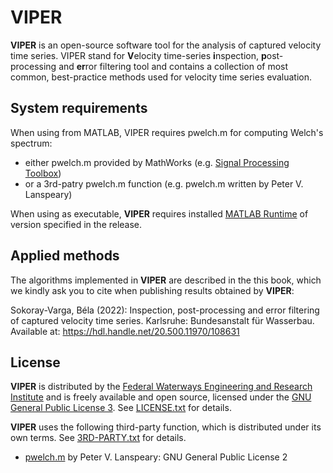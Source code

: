 # VIPER

**VIPER** is an open-source software tool for the analysis of captured velocity time series. VIPER stand for **V**elocity time-series **i**nspection, **p**ost-processing and **er**ror filtering tool and contains a collection of most common, best-practice methods used for velocity time series evaluation.


## System requirements

When using from MATLAB, VIPER requires pwelch.m for computing Welch's spectrum:
- either pwelch.m provided by MathWorks (e.g. [Signal Processing Toolbox](https://www.mathworks.com/products/signal.html)) 
- or a 3rd-patry pwelch.m function (e.g. pwelch.m written by Peter V. Lanspeary)

When using as executable, **VIPER** requires installed [MATLAB Runtime](https://www.mathworks.com/products/compiler/matlab-runtime.html) of version specified in the release.


## Applied methods

The algorithms implemented in **VIPER** are described in the this book, which we kindly ask you to cite when publishing results obtained by **VIPER**:

Sokoray-Varga, Béla (2022): Inspection, post-processing and error filtering of captured velocity time series. Karlsruhe: Bundesanstalt für Wasserbau.
Available at: https://hdl.handle.net/20.500.11970/108631


## License 

**VIPER** is distributed by the [Federal Waterways Engineering and Research Institute](http://www.baw.de/) 
and is freely available and open source, licensed under the [GNU General Public License 3](https://www.gnu.org/licenses/gpl.html). 
See [LICENSE.txt](LICENSE.txt) for details.

**VIPER** uses the following third-party function, which is distributed under its own terms. See [3RD-PARTY.txt](3RD-PARTY.txt) for details.

- [pwelch.m](pwelch.m) by Peter V. Lanspeary: GNU General Public License 2
